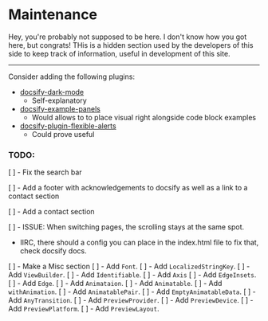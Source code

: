 # Maintenance

Hey, you're probably not supposed to be here. I don't know how you got here, but congrats! THis is a hidden section used by the developers of this side to keep track of information, useful in development of this site.

---

Consider adding the following plugins:
- [docsify-dark-mode](https://github.com/anikethsaha/docsify-plugin/tree/master/packages/docsify-dark-mode)
  - Self-explanatory
- [docsify-example-panels](https://vagnerdomingues.github.io/docsify-example-panels/#/)
  - Would allows to to place visual right alongside code block examples
- [docsify-plugin-flexible-alerts](https://github.com/zanfab/docsify-plugin-flexible-alerts)
  - Could prove useful


### TODO:
[ ] - Fix the search bar

[ ] - Add a footer with acknowledgements to docsify as well as a link to a contact section

[ ] - Add a contact section

[ ] - ISSUE: When switching pages, the scrolling stays at the same spot.
- IIRC, there should a config you can place in the index.html file to fix that, check docsify docs.

[ ] - Make a Misc section
    [ ] - Add `Font`.
    [ ] - Add `LocalizedStringKey`.
    [ ] - Add `ViewBuilder`.
    [ ] - Add `Identifiable`.
    [ ] - Add `Axis`
    [ ] - Add `EdgeInsets`.
    [ ] - Add `Edge`.
    [ ] - Add `Animataion`.
    [ ] - Add `Animatable`.
    [ ] - Add `withAnimation`.
    [ ] - Add `AnimatablePair`.
    [ ] - Add `EmptyAnimatableData`.
    [ ] - Add `AnyTransition`.
    [ ] - Add `PreviewProvider`.
    [ ] - Add `PreviewDevice`.
    [ ] - Add `PreviewPlatform`.
    [ ] - Add `PreviewLayout`.